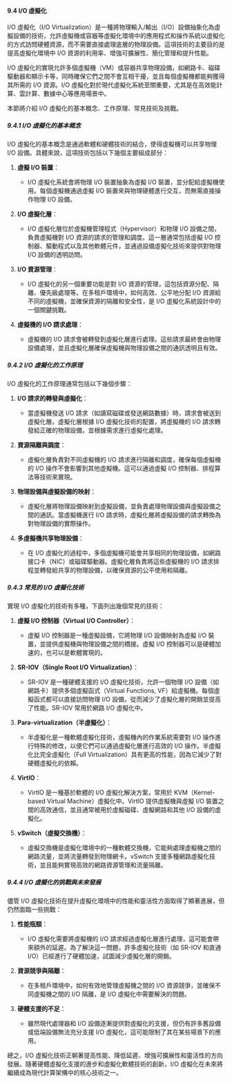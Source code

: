 #### 9.4 I/O 虛擬化

I/O 虛擬化（I/O Virtualization）是一種將物理輸入/輸出（I/O）設備抽象化為虛擬設備的技術，允許虛擬機或容器等虛擬化環境中的應用程式和操作系統以虛擬化的方式訪問硬體資源，而不需要直接處理底層的物理設備。這項技術的主要目的是提高虛擬化環境中 I/O 資源的利用率、增強可擴展性、簡化管理和提升性能。

I/O 虛擬化的實現允許多個虛擬機（VM）或容器共享物理設備，如網路卡、磁碟驅動器和顯示卡等，同時確保它們之間不會互相干擾，並且每個虛擬機都能夠獲得其所需的 I/O 資源。I/O 虛擬化對於現代虛擬化系統至關重要，尤其是在高效能計算、雲計算、數據中心等應用場景中。

本節將介紹 I/O 虛擬化的基本概念、工作原理、常見技術及挑戰。

##### 9.4.1 I/O 虛擬化的基本概念

I/O 虛擬化的基本概念是通過軟體和硬體技術的結合，使得虛擬機可以共享物理 I/O 設備。具體來說，這項技術包括以下幾個主要組成部分：

1. **虛擬 I/O 裝置**：
   - I/O 虛擬化系統會將物理 I/O 裝置抽象為虛擬 I/O 裝置，並分配給虛擬機使用。每個虛擬機通過虛擬 I/O 裝置來與物理硬體進行交互，而無需直接操作物理 I/O 設備。

2. **I/O 虛擬化層**：
   - I/O 虛擬化層位於虛擬機管理程式（Hypervisor）和物理 I/O 設備之間，負責虛擬機對 I/O 資源的請求的管理和調度。這一層通常包括虛擬 I/O 控制器、驅動程式以及其他軟體元件，並通過設備虛擬化技術來提供對物理 I/O 設備的透明訪問。

3. **I/O 資源管理**：
   - I/O 虛擬化的另一個重要功能是對 I/O 資源的管理，這包括資源分配、隔離、優先級處理等。在多租戶環境中，如何高效、公平地分配 I/O 資源給不同的虛擬機，並確保資源的隔離和安全性，是 I/O 虛擬化系統設計中的一個關鍵挑戰。

4. **虛擬機的 I/O 請求處理**：
   - 虛擬機的 I/O 請求會被轉發到虛擬化層進行處理。這些請求最終會由物理設備處理，並且虛擬化層確保虛擬機與物理設備之間的通訊透明且有效。

##### 9.4.2 I/O 虛擬化的工作原理

I/O 虛擬化的工作原理通常包括以下幾個步驟：

1. **I/O 請求的轉發與虛擬化**：
   - 當虛擬機發送 I/O 請求（如讀寫磁碟或發送網路數據）時，請求會被送到虛擬化層。虛擬化層根據 I/O 虛擬化技術的配置，將虛擬機的 I/O 請求轉發給正確的物理設備，並根據需求進行虛擬化處理。

2. **資源隔離與調度**：
   - 虛擬化層負責對不同虛擬機的 I/O 請求進行隔離和調度，確保每個虛擬機的 I/O 操作不會影響到其他虛擬機。這可以通過虛擬 I/O 控制器、排程算法等技術來實現。

3. **物理設備與虛擬設備的映射**：
   - 虛擬化層將物理設備映射到虛擬設備，並負責處理物理設備與虛擬設備之間的通訊。當虛擬機進行 I/O 請求時，虛擬化層將虛擬設備的請求轉換為對物理設備的實際操作。

4. **多虛擬機共享物理設備**：
   - 在 I/O 虛擬化的過程中，多個虛擬機可能會共享相同的物理設備，如網路接口卡（NIC）或磁碟驅動器。虛擬化層負責將這些虛擬機的 I/O 請求排程並轉發給共享的物理設備，以確保資源的公平使用和隔離。

##### 9.4.3 常見的 I/O 虛擬化技術

實現 I/O 虛擬化的技術有多種，下面列出幾個常見的技術：

1. **虛擬 I/O 控制器（Virtual I/O Controller）**：
   - 虛擬 I/O 控制器是一種虛擬設備，它將物理 I/O 設備映射為虛擬 I/O 裝置，並提供虛擬機與物理設備之間的橋接。虛擬 I/O 控制器可以是硬體加速的，也可以是軟體實現的。

2. **SR-IOV（Single Root I/O Virtualization）**：
   - SR-IOV 是一種硬體支援的 I/O 虛擬化技術，允許一個物理 I/O 設備（如網路卡）提供多個虛擬函式（Virtual Functions, VF）給虛擬機。每個虛擬函式都可以直接訪問物理 I/O 設備，從而減少了虛擬化層的開銷並提高了性能。SR-IOV 常用於網路 I/O 虛擬化中。

3. **Para-virtualization（半虛擬化）**：
   - 半虛擬化是一種軟體虛擬化技術，虛擬機內的作業系統需要對 I/O 操作進行特殊的修改，以便它們可以通過虛擬化層進行高效的 I/O 操作。半虛擬化比完全虛擬化（Full Virtualization）具有更高的性能，因為它減少了對硬體虛擬化的依賴。

4. **VirtIO**：
   - VirtIO 是一種基於軟體的 I/O 虛擬化解決方案，常用於 KVM（Kernel-based Virtual Machine）虛擬化中。VirtIO 提供虛擬機與虛擬 I/O 裝置之間的高效通信，並且通常被用於虛擬磁碟、虛擬網路和其他 I/O 設備的虛擬化。

5. **vSwitch（虛擬交換機）**：
   - 虛擬交換機是虛擬化環境中的一種軟體交換機，它能夠處理虛擬機之間的網路流量，並將流量轉發到物理網卡。vSwitch 支援多種網路虛擬化技術，並且能夠實現高效的網路資源管理和流量隔離。

##### 9.4.4 I/O 虛擬化的挑戰與未來發展

儘管 I/O 虛擬化技術在提升虛擬化環境中的性能和靈活性方面取得了顯著進展，但仍然面臨一些挑戰：

1. **性能瓶頸**：
   - I/O 虛擬化需要將虛擬機的 I/O 請求經過虛擬化層進行處理，這可能會帶來額外的延遲。為了解決這一問題，許多虛擬化技術（如 SR-IOV 和直通 I/O）已經進行了硬體加速，試圖減少虛擬化層的開銷。

2. **資源競爭與隔離**：
   - 在多租戶環境中，如何有效地管理虛擬機之間的 I/O 資源競爭，並確保不同虛擬機之間的 I/O 隔離，是 I/O 虛擬化中需要解決的問題。

3. **硬體支援的不足**：
   - 雖然現代處理器和 I/O 設備逐漸提供對虛擬化的支援，但仍有許多舊設備或低端設備無法充分支援 I/O 虛擬化，這可能限制了其在某些場景下的應用。

總之，I/O 虛擬化技術正朝著提高性能、降低延遲、增強可擴展性和靈活性的方向發展。隨著硬體虛擬化支援的進步和虛擬化軟體技術的創新，I/O 虛擬化在未來將繼續成為現代計算架構中的核心技術之一。